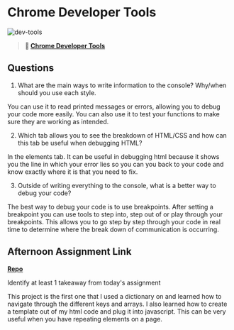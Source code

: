 # Chrome Developer Tools

![dev-tools](https://bcw.blob.core.windows.net/public/img/lesson-images/4571780153354770)

> **📖 [Chrome Developer Tools](https://codeworksacademy.com/fs-student-guide/resources/wk2/03-Chrome-Dev-Tools)**

## Questions

1. What are the main ways to write information to the console? Why/when should you use each style.

You can use it to read printed messages or errors, allowing you to debug your code more easily. You can also use it to test your functions to make sure they are working as intended.

2. Which tab allows you to see the breakdown of HTML/CSS and how can this tab be useful when debugging HTML?

In the elements tab. It can be useful in debugging html because it shows you the line in which your error lies so you can you back to your code and know exactly where it is that you need to fix.

3. Outside of writing everything to the console, what is a better way to debug your code?

The best way to debug your code is to use breakpoints. After setting a breakpoint you can use tools to step into, step out of or play through your breakpoints. This allows you to go step by step through your code in real time to determine where the break down of communication is occurring.

## Afternoon Assignment Link

**[Repo](https://github.com/TimothyMcCormick/ice-cream-shop)**

Identify at least 1 takeaway from today's assignment

This project is the first one that I used a dictionary on and learned how to navigate through the different keys and arrays. I also learned how to create a template out of my html code and plug it into javascript. This can be very useful when you have repeating elements on a page.